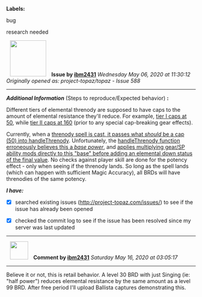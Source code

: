 **Labels:**

bug

research needed



<a href="https://github.com/ibm2431"><img src="https://avatars3.githubusercontent.com/u/13112942?v=4" width="96" height="96" hspace="10"></img></a> **Issue by [ibm2431](https://github.com/ibm2431)**
_Wednesday May 06, 2020 at 11:30:12_
_Originally opened as: project-topaz/topaz - Issue 588_

----

**_Additional Information_** (Steps to reproduce/Expected behavior) **:** 
Different tiers of elemental threnody are supposed to have caps to the amount of elemental resistance they'll reduce. For example, [tier I caps at 50](https://www.bg-wiki.com/bg/Wind_Threnody), while [tier II caps at 160](https://www.bg-wiki.com/bg/Wind_Threnody_II) (prior to any special cap-breaking gear effects).

Currently, when a [threnody spell is cast, it passes what _should_ be a cap (50) into handleThrenody](https://github.com/project-topaz/topaz/blob/release/scripts/globals/spells/wind_threnody.lua#L13). Unfortunately, the [handleThrenody function erroneously believes this a _base power_](https://github.com/project-topaz/topaz/blob/release/scripts/globals/magic.lua#L1235), and [applies multiplying gear/SP ability mods directly to this "base" before adding an elemental down status of the final value](https://github.com/project-topaz/topaz/blob/release/scripts/globals/magic.lua#L1259-L1273). No checks against player skill are done for the potency effect - only when seeing if the threnody lands. So long as the spell lands (which can happen with sufficient Magic Accuracy), all BRDs will have threnodies of the same potency.

**_I have:_**
- [x] searched existing issues (http://project-topaz.com/issues/) to see if the issue has already been opened
- [x] checked the commit log to see if the issue has been resolved since my server was last updated






----
<a href="https://github.com/ibm2431"><img src="https://avatars3.githubusercontent.com/u/13112942?v=4" width="48" height="48" hspace="10"></img></a> **Comment by [ibm2431](https://github.com/ibm2431)**
_Saturday May 16, 2020 at 03:05:17_

----

Believe it or not, this is retail behavior. A level 30 BRD with just Singing (ie: "half power") reduces elemental resistance by the same amount as a level 99 BRD. After free period I'll upload Ballista captures demonstrating this.
